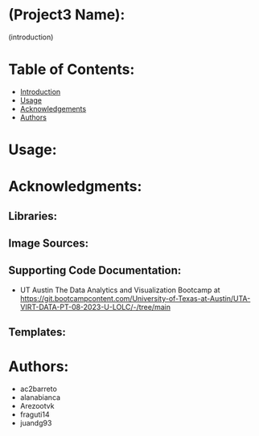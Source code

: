 # (Project3 Name):
(introduction)
# Table of Contents:
- [Introduction](#introduction)
- [Usage](#usage)
- [Acknowledgements](#acknowledgemnets)
- [Authors](#authors)

# Usage:<a name="usage"></a>

# Acknowledgments:<a name="acknowledgemnets"></a>
## Libraries:
## Image Sources:
## Supporting Code Documentation:
- UT Austin The Data Analytics and Visualization Bootcamp at https://git.bootcampcontent.com/University-of-Texas-at-Austin/UTA-VIRT-DATA-PT-08-2023-U-LOLC/-/tree/main
## Templates:

# Authors:<a name="authors"></a>
- ac2barreto
- alanabianca 
- Arezootvk 
- fraguti14
- juandg93
